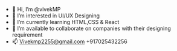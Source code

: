 - 👋 Hi, I’m @vivekMP
- 👀 I’m interested in UI/UX Designing
- 🌱 I’m currently learning HTML,CSS & React
- 💞️ I’m available to collaborate on companies with their designing requirement
- 📫 Vivekmp2255@gmail.com +917025432256

<!---
vivekMp2255/vivekMp2255 is a ✨ special ✨ repository because its `README.md` (this file) appears on your GitHub profile.
You can click the Preview link to take a look at your changes.
--->
